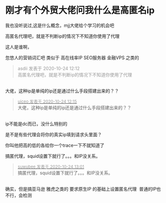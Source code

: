# 刚才有个外贸大佬问我什么是高匿名ip


我也没听说过,这是什么概念，mjj大佬给个学习的机会吧

高匿名代理吧，就是不判断ip的情况下不知道你使用了代理

这人是谁啊，

忽悠人的营销词汇吧 类似于 高在线率IP SEO服务器 金融VPS 之类的 

<div class="quote"><blockquote><font color="#999999">asdii 发表于 2020-10-24 12:12</font><br />
<font color="#999999">高匿名代理吧，就是不判断ip的情况下不知道你使用了代理</font></blockquote></div><br />
大佬，这种ip是单纯的ip还是通过什么手段搭建出来的？？

<div class="quote"><blockquote><font size="2"><a href="https://www.hostloc.com/forum.php?mod=redirect&amp;goto=findpost&amp;pid=9345198&amp;ptid=757923" target="_blank"><font color="#999999">uiceo 发表于 2020-10-24 12:15</font></a></font><br />
大佬，这种ip是单纯的ip还是通过什么手段搭建出来的？？</blockquote></div><br />
ip不能是dc而已，没什么特别的

是不是有些代理会将你的真实ip填到请求头里面？

你叫他把高的低的各给你一个trace一下不就知道了

搞匿代理，squid设置下就行了。。。和IP没关系。

<div class="quote"><blockquote><font size="2"><a href="https://www.hostloc.com/forum.php?mod=redirect&amp;goto=findpost&amp;pid=9345392&amp;ptid=757923" target="_blank"><font color="#999999">suwubee 发表于 2020-10-24 13:01</font></a></font><br />
搞匿代理，squid设置下就行了。。。和IP没关系。</blockquote></div><br />
确实，但是搞亚马逊 雅虎之类的 要求原生IP 的基础上设置匿名代理&nbsp;&nbsp;普通的IP也不行，会检测
